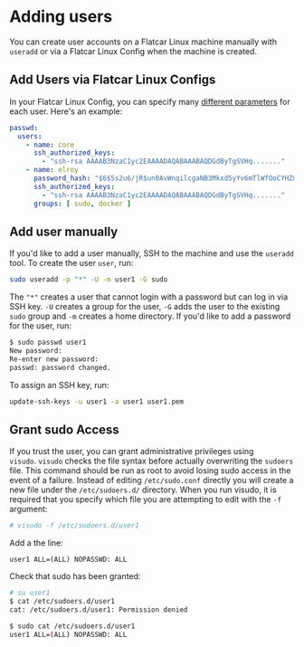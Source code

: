 # Adding users

You can create user accounts on a Flatcar Linux machine manually with `useradd` or via a Flatcar Linux Config when the machine is created.

## Add Users via Flatcar Linux Configs

In your Flatcar Linux Config, you can specify many [different parameters](https://github.com/coreos/container-linux-config-transpiler/blob/master/doc/configuration.md) for each user. Here's an example:

```yaml container-linux-config
passwd:
  users:
    - name: core
      ssh_authorized_keys:
        - "ssh-rsa AAAAB3NzaC1yc2EAAAADAQABAAABAQDGdByTgSVHq......."
    - name: elroy
      password_hash: "$6$5s2u6/jR$un0AvWnqilcgaNB3Mkxd5yYv6mTlWfOoCYHZmfi3LDKVltj.E8XNKEcwWm..."
      ssh_authorized_keys:
        - "ssh-rsa AAAAB3NzaC1yc2EAAAADAQABAAABAQDGdByTgSVHq......."
      groups: [ sudo, docker ]
```

## Add user manually

If you'd like to add a user manually, SSH to the machine and use the `useradd` tool. To create the user `user`, run:

```sh
sudo useradd -p "*" -U -m user1 -G sudo
```

The `"*"` creates a user that cannot login with a password but can log in via SSH key. `-U` creates a group for the user, `-G` adds the user to the existing `sudo` group and `-m` creates a home directory. If you'd like to add a password for the user, run:

```sh
$ sudo passwd user1
New password:
Re-enter new password:
passwd: password changed.
```

To assign an SSH key, run:

```sh
update-ssh-keys -u user1 -a user1 user1.pem
```

## Grant sudo Access

If you trust the user, you can grant administrative privileges using `visudo`. `visudo` checks the file syntax before actually overwriting the `sudoers` file. This command should be run as root to avoid losing sudo access in the event of a failure. Instead of editing `/etc/sudo.conf` directly you will create a new file under the `/etc/sudoers.d/` directory. When you run visudo, it is required that you specify which file you are attempting to edit with the `-f` argument: 

```sh
# visudo -f /etc/sudoers.d/user1
```

Add a the line:

```
user1 ALL=(ALL) NOPASSWD: ALL
```

Check that sudo has been granted:

```sh
# su user1
$ cat /etc/sudoers.d/user1
cat: /etc/sudoers.d/user1: Permission denied

$ sudo cat /etc/sudoers.d/user1
user1 ALL=(ALL) NOPASSWD: ALL
```
